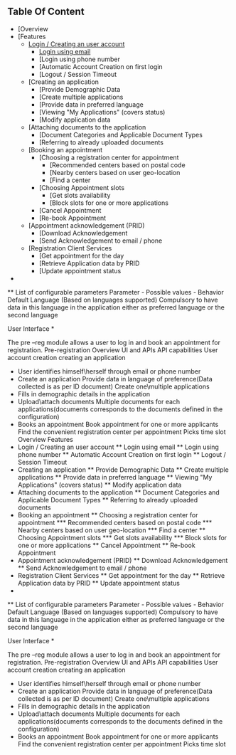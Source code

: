 ## Table Of Content

* [Overview
* [Features
  * [Login / Creating an user account]()
    * [Login using email]()
    * [Login using phone number
    * [Automatic Account Creation on first login
    * [Logout / Session Timeout
  * [Creating an application
    * [Provide Demographic Data
    * [Create multiple applications
    * [Provide data in preferred language
    * [Viewing "My Applications" (covers status)
    * [Modify application data
  * [Attaching documents to the application
    * [Document Categories and Applicable Document Types
    * [Referring to already uploaded documents
  * [Booking an appointment
    * [Choosing a registration center for appointment
      * [Recommended centers based on postal code
      * [Nearby centers based on user geo-location
      * [Find a center
    * [Choosing Appointment slots
      * [Get slots availability
      * [Block slots for one or more applications
    * [Cancel Appointment
    * [Re-book Appointment
  * [Appointment acknowledgement (PRID)
    * [Download Acknowledgement
    * [Send Acknowledgement to email / phone
  * [Registration Client Services
    * [Get appointment for the day
    * [Retrieve Application data by PRID
    * [Update appointment status
* 
** List of configurable parameters
Parameter - Possible values - Behavior
Default Language (Based on languages supported) Compulsory to have data in this language in the application either as preferred language or the second language


User Interface
* 


The pre –reg module allows a user to log in and book an appointment for registration.
Pre-registration Overview
UI and APIs
API capabilities 
User account creation
creating an application
* User identifies himself\herself through email or phone number
* Create an application
Provide data in language of preference(Data collected is as per ID document)
Create one\multiple applications
* Fills in demographic details in the application
* Upload\attach documents
Multiple documents for each applications(documents corresponds to the documents defined in the configuration)
* Books an appointment
Book appointment for one or more applicants
Find the convenient registration center per appointment
Picks time slot 
Overview
Features
* Login / Creating an user account
** Login using email
** Login using phone number
** Automatic Account Creation on first login
** Logout / Session Timeout
* Creating an application
** Provide Demographic Data
** Create multiple applications
** Provide data in preferred language
** Viewing "My Applications" (covers status)
** Modify application data
* Attaching documents to the application
** Document Categories and Applicable Document Types
** Referring to already uploaded documents
* Booking an appointment
** Choosing a registration center for appointment
*** Recommended centers based on postal code
*** Nearby centers based on user geo-location
*** Find a center
** Choosing Appointment slots
*** Get slots availability
*** Block slots for one or more applications
** Cancel Appointment
** Re-book Appointment
* Appointment acknowledgement (PRID)
** Download Acknowledgement
** Send Acknowledgement to email / phone
* Registration Client Services
** Get appointment for the day
** Retrieve Application data by PRID
** Update appointment status
* 
** List of configurable parameters
Parameter - Possible values - Behavior
Default Language (Based on languages supported) Compulsory to have data in this language in the application either as preferred language or the second language


User Interface
* 


The pre –reg module allows a user to log in and book an appointment for registration.
Pre-registration Overview
UI and APIs
API capabilities 
User account creation
creating an application
* User identifies himself\herself through email or phone number
* Create an application
Provide data in language of preference(Data collected is as per ID document)
Create one\multiple applications
* Fills in demographic details in the application
* Upload\attach documents
Multiple documents for each applications(documents corresponds to the documents defined in the configuration)
* Books an appointment
Book appointment for one or more applicants
Find the convenient registration center per appointment
Picks time slot 

